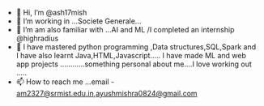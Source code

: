 - 👋 Hi, I’m @ash17mish
- 👀 I’m working  in ...Societe Generale...
- 🌱 I’m am also familiar with ...AI and ML /I completed an internship @highradius
- 💞️ I have mastered python programming  ,Data structures,SQL,Spark and I have also learnt Java,HTML,Javascript.....
    I have made ML and web app projects
    ............something personal about me....I love working out .....
- 📫 How to reach me ...email - am2327@srmist.edu.in,ayushmishra0824@gmail.com

<!---
ash17mish/ash17mish is a ✨ special ✨ repository because its `README.md` (this file) appears on your GitHub profile.
You can click the Preview link to take a look at your changes.
--->
